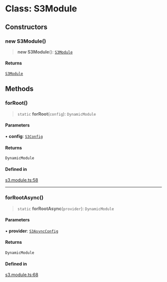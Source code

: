 # Class: S3Module

## Constructors

### new S3Module()

> **new S3Module**(): [`S3Module`](S3Module.md)

#### Returns

[`S3Module`](S3Module.md)

## Methods

### forRoot()

> `static` **forRoot**(`config`): `DynamicModule`

#### Parameters

• **config**: [`S3Config`](../type-aliases/S3Config.md)

#### Returns

`DynamicModule`

#### Defined in

[s3.module.ts:58](https://github.com/LabO8/nestjs-s3/blob/1543c2d00f94450144b62a41101481b695225e3d/src/s3.module.ts#L58)

***

### forRootAsync()

> `static` **forRootAsync**(`provider`): `DynamicModule`

#### Parameters

• **provider**: [`S3AsyncConfig`](../type-aliases/S3AsyncConfig.md)

#### Returns

`DynamicModule`

#### Defined in

[s3.module.ts:68](https://github.com/LabO8/nestjs-s3/blob/1543c2d00f94450144b62a41101481b695225e3d/src/s3.module.ts#L68)
